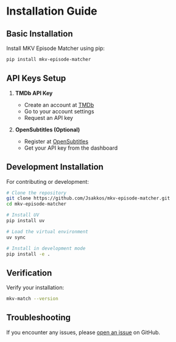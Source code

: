 # Installation Guide

## Basic Installation

Install MKV Episode Matcher using pip:

```bash
pip install mkv-episode-matcher
```

## API Keys Setup

1. **TMDb API Key**
    - Create an account at [TMDb](https://www.themoviedb.org/)
    - Go to your account settings
    - Request an API key

2. **OpenSubtitles (Optional)**
    - Register at [OpenSubtitles](https://www.opensubtitles.com/)
    - Get your API key from the dashboard

## Development Installation

For contributing or development:

```bash
# Clone the repository
git clone https://github.com/Jsakkos/mkv-episode-matcher.git
cd mkv-episode-matcher

# Install UV
pip install uv

# Load the virtual environment
uv sync

# Install in development mode
pip install -e .
```

## Verification

Verify your installation:

```bash
mkv-match --version
```

## Troubleshooting

If you encounter any issues, please [open an issue](https://github.com/Jsakkos/mkv-episode-matcher/issues) on GitHub.
